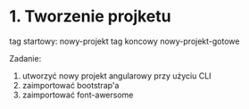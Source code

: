 # 1. Tworzenie projketu
tag startowy: nowy-projekt
tag koncowy nowy-projekt-gotowe

Zadanie:
1. utworzyć nowy projekt angularowy przy użyciu CLI
1. zaimportować bootstrap'a
1. zaimportować font-awersome

